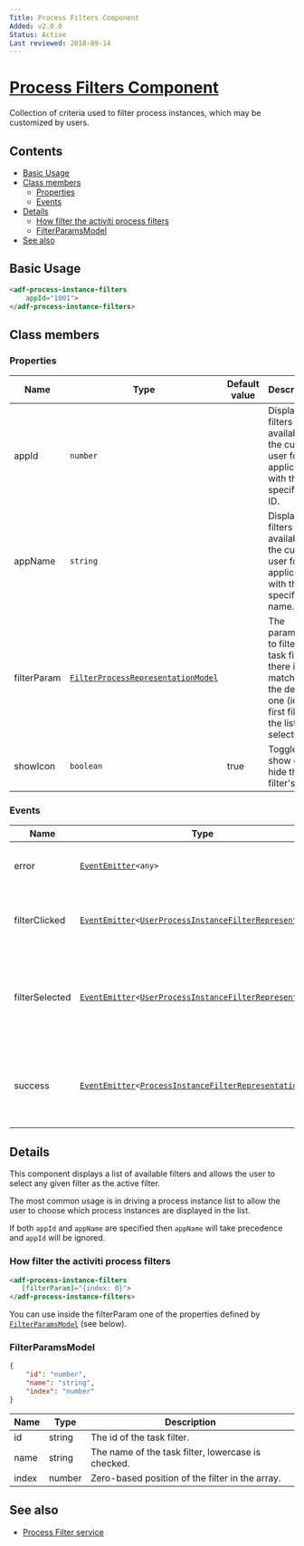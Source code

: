 ```yaml
---
Title: Process Filters Component
Added: v2.0.0
Status: Active
Last reviewed: 2018-09-14
---
```


# [Process Filters Component](../../../lib/process-services/src/lib/process-list/components/process-filters.component.ts "Defined in process-filters.component.ts")

Collection of criteria used to filter process instances, which may be customized by users.

## Contents

-   [Basic Usage](#basic-usage)
-   [Class members](#class-members)
    -   [Properties](#properties)
    -   [Events](#events)
-   [Details](#details)
    -   [How filter the activiti process filters](#how-filter-the-activiti-process-filters)
    -   [FilterParamsModel](#filterparamsmodel)
-   [See also](#see-also)

## Basic Usage

```html
<adf-process-instance-filters
    appId="1001">
</adf-process-instance-filters>
```

## Class members

### Properties

| Name | Type | Default value | Description |
| ---- | ---- | ------------- | ----------- |
| appId | `number` |  | Display filters available to the current user for the application with the specified ID. |
| appName | `string` |  | Display filters available to the current user for the application with the specified name. |
| filterParam | [`FilterProcessRepresentationModel`](../../../lib/process-services/src/lib/process-list/models/filter-process.model.ts) |  | The parameters to filter the task filter. If there is no match then the default one (ie, the first filter in the list) is selected. |
| showIcon | `boolean` | true | Toggle to show or hide the filter's icon. |

### Events

| Name | Type | Description |
| ---- | ---- | ----------- |
| error | [`EventEmitter`](https://angular.io/api/core/EventEmitter)`<any>` | Emitted when an error occurs. |
| filterClicked | [`EventEmitter`](https://angular.io/api/core/EventEmitter)`<`[`UserProcessInstanceFilterRepresentation`](https://github.com/Alfresco/alfresco-js-api/blob/develop/src/api/activiti-rest-api/docs/UserProcessInstanceFilterRepresentation.md)`>` | Emitted when a filter is being clicked from the UI. |
| filterSelected | [`EventEmitter`](https://angular.io/api/core/EventEmitter)`<`[`UserProcessInstanceFilterRepresentation`](https://github.com/Alfresco/alfresco-js-api/blob/develop/src/api/activiti-rest-api/docs/UserProcessInstanceFilterRepresentation.md)`>` | Emitted when a filter is being selected based on the filterParam input. |
| success | [`EventEmitter`](https://angular.io/api/core/EventEmitter)`<`[`ProcessInstanceFilterRepresentation`](https://github.com/Alfresco/alfresco-js-api/blob/develop/src/api/activiti-rest-api/docs/ProcessInstanceFilterRepresentation.md)`[]>` | Emitted when the list of filters has been successfully loaded from the server. |

## Details

This component displays a list of available filters and allows the user to select any given
filter as the active filter.

The most common usage is in driving a process instance list to allow the user to choose which
process instances are displayed in the list.

If both `appId` and `appName` are specified then `appName` will take precedence and `appId` will be ignored.

### How filter the activiti process filters

```html
<adf-process-instance-filters 
   [filterParam]="{index: 0}">
</adf-process-instance-filters>
```

You can use inside the filterParam one of the properties defined by [`FilterParamsModel`](../../../lib/process-services/src/lib/task-list/models/filter.model.ts) (see below).

### FilterParamsModel

```json
{
    "id": "number",
    "name": "string",
    "index": "number"
}
```

| Name | Type | Description |
| ---- | ---- | ----------- |
| id | string | The id of the task filter. |
| name | string | The name of the task filter, lowercase is checked. |
| index | number | Zero-based position of the filter in the array. |

## See also

-   [Process Filter service](../services/process-filter.service.md)

